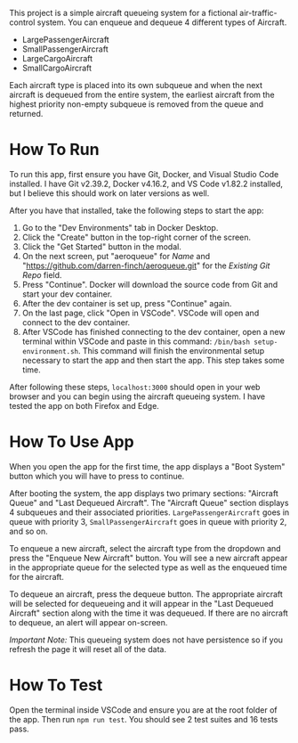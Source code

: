 This project is a simple aircraft queueing system for a fictional air-traffic-control system. You can enqueue and dequeue 4 different types of Aircraft.

-   LargePassengerAircraft
-   SmallPassengerAircraft
-   LargeCargoAircraft
-   SmallCargoAircraft

Each aircraft type is placed into its own subqueue and when the next aircraft is dequeued from the entire system, the earliest aircraft from the highest priority non-empty subqueue is removed from the queue and returned.

# How To Run

To run this app, first ensure you have Git, Docker, and Visual Studio Code installed. I have Git v2.39.2, Docker v4.16.2, and VS Code v1.82.2 installed, but I believe this should work on later versions as well.

After you have that installed, take the following steps to start the app:

1. Go to the "Dev Environments" tab in Docker Desktop.
2. Click the "Create" button in the top-right corner of the screen.
3. Click the "Get Started" button in the modal.
4. On the next screen, put "aeroqueue" for _Name_ and "https://github.com/darren-finch/aeroqueue.git" for the _Existing Git Repo_ field.
5. Press "Continue". Docker will download the source code from Git and start your dev container.
6. After the dev container is set up, press "Continue" again.
7. On the last page, click "Open in VSCode". VSCode will open and connect to the dev container.
8. After VSCode has finished connecting to the dev container, open a new terminal within VSCode and paste in this command: `/bin/bash setup-environment.sh`. This command will finish the environmental setup necessary to start the app and then start the app. This step takes some time.

After following these steps, `localhost:3000` should open in your web browser and you can begin using the aircraft queueing system. I have tested the app on both Firefox and Edge.

# How To Use App

When you open the app for the first time, the app displays a "Boot System" button which you will have to press to continue.

After booting the system, the app displays two primary sections: "Aircraft Queue" and "Last Dequeued Aircraft". The "Aircraft Queue" section displays 4 subqueues and their associated priorities. `LargePassengerAircraft` goes in queue with priority 3, `SmallPassengerAircraft` goes in queue with priority 2, and so on.

To enqueue a new aircraft, select the aircraft type from the dropdown and press the "Enqueue New Aircraft" button. You will see a new aircraft appear in the appropriate queue for the selected type as well as the enqueued time for the aircraft.

To dequeue an aircraft, press the dequeue button. The appropriate aircraft will be selected for dequeueing and it will appear in the "Last Dequeued Aircraft" section along with the time it was dequeued. If there are no aircraft to dequeue, an alert will appear on-screen.

_Important Note:_ This queueing system does not have persistence so if you refresh the page it will reset all of the data.

# How To Test

Open the terminal inside VSCode and ensure you are at the root folder of the app. Then run `npm run test`. You should see 2 test suites and 16 tests pass.
